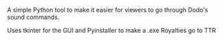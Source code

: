 A simple Python tool to make it easier for viewers to go through Dodo's sound commands.

Uses tkinter for the GUI and Pyinstaller to make a .exe
Royalties go to TTR
